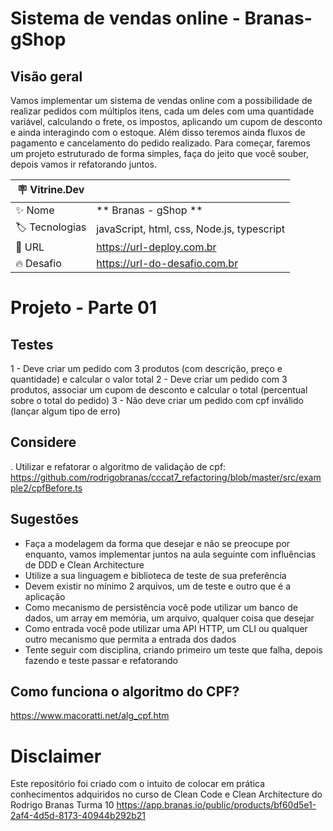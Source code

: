 # Sistema de vendas online - Branas-gShop
## Visão geral

Vamos implementar um sistema de vendas online com a possibilidade de realizar pedidos com múltiplos itens, cada um deles com uma quantidade variável, calculando o frete, os impostos, aplicando um cupom de desconto e ainda interagindo com o estoque. Além disso teremos ainda fluxos de pagamento e cancelamento do pedido realizado. Para começar, faremos um projeto estruturado de forma simples, faça do jeito que você souber, depois vamos ir refatorando juntos.

| :placard: Vitrine.Dev |     |
| -------------  | --- |
| :sparkles: Nome        | ** Branas - gShop **
| :label: Tecnologias | javaScript, html, css, Node.js, typescript
| :rocket: URL         | https://url-deploy.com.br
| :fire: Desafio     | https://url-do-desafio.com.br
# Projeto - Parte 01
## Testes
1 - Deve criar um pedido com 3 produtos (com descrição, preço e quantidade) e calcular o valor total
2 - Deve criar um pedido com 3 produtos, associar um cupom de desconto e calcular o total (percentual sobre o total do pedido)
3 - Não deve criar um pedido com cpf inválido (lançar algum tipo de erro)

## Considere
  . Utilizar e refatorar o algoritmo de validação de cpf:
  <https://github.com/rodrigobranas/cccat7_refactoring/blob/master/src/example2/cpfBefore.ts>

## Sugestões

- Faça a modelagem da forma que desejar e não se preocupe por enquanto, vamos implementar juntos na aula seguinte com influências de DDD e Clean Architecture
- Utilize a sua linguagem e biblioteca de teste de sua preferência
- Devem existir no mínimo 2 arquivos, um de teste e outro que é a aplicação
- Como mecanismo de persistência você pode utilizar um banco de dados, um array em memória, um arquivo, qualquer coisa que desejar
- Como entrada você pode utilizar uma API HTTP, um CLI ou qualquer outro mecanismo que permita a entrada dos dados
- Tente seguir com disciplina, criando primeiro um teste que falha, depois fazendo e teste passar e refatorando

## Como funciona o algoritmo do CPF?
<https://www.macoratti.net/alg_cpf.htm>

# Disclaimer
Este repositório foi criado com o intuito de colocar em prática conhecimentos adquiridos no curso de Clean Code e Clean Architecture do Rodrigo Branas Turma 10
<https://app.branas.io/public/products/bf60d5e1-2af4-4d5d-8173-40944b292b21>